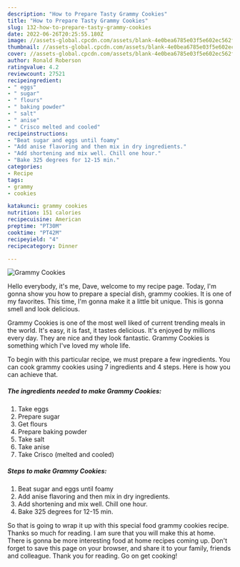 ```yaml
---
description: "How to Prepare Tasty Grammy Cookies"
title: "How to Prepare Tasty Grammy Cookies"
slug: 132-how-to-prepare-tasty-grammy-cookies
date: 2022-06-26T20:25:55.180Z
image: //assets-global.cpcdn.com/assets/blank-4e0bea6785e03f5e602ec562f230caae08da540cada707380b4fe1bbebba43da.png
thumbnail: //assets-global.cpcdn.com/assets/blank-4e0bea6785e03f5e602ec562f230caae08da540cada707380b4fe1bbebba43da.png
cover: //assets-global.cpcdn.com/assets/blank-4e0bea6785e03f5e602ec562f230caae08da540cada707380b4fe1bbebba43da.png
author: Ronald Roberson
ratingvalue: 4.2
reviewcount: 27521
recipeingredient:
- " eggs"
- " sugar"
- " flours"
- " baking powder"
- " salt"
- " anise"
- " Crisco melted and cooled"
recipeinstructions:
- "Beat sugar and eggs until foamy"
- "Add anise flavoring and then mix in dry ingredients."
- "Add shortening and mix well. Chill one hour."
- "Bake 325 degrees for 12-15 min."
categories:
- Recipe
tags:
- grammy
- cookies

katakunci: grammy cookies 
nutrition: 151 calories
recipecuisine: American
preptime: "PT30M"
cooktime: "PT42M"
recipeyield: "4"
recipecategory: Dinner

---
```



![Grammy Cookies](//assets-global.cpcdn.com/assets/blank-4e0bea6785e03f5e602ec562f230caae08da540cada707380b4fe1bbebba43da.png)

Hello everybody, it's me, Dave, welcome to my recipe page. Today, I'm gonna show you how to prepare a special dish, grammy cookies. It is one of my favorites. This time, I'm gonna make it a little bit unique. This is gonna smell and look delicious.

Grammy Cookies is one of the most well liked of current trending meals in the world. It's easy, it is fast, it tastes delicious. It's enjoyed by millions every day. They are nice and they look fantastic. Grammy Cookies is something which I've loved my whole life.




To begin with this particular recipe, we must prepare a few ingredients. You can cook grammy cookies using 7 ingredients and 4 steps. Here is how you can achieve that.

<!--inarticleads1-->

##### The ingredients needed to make Grammy Cookies:

1. Take  eggs
1. Prepare  sugar
1. Get  flours
1. Prepare  baking powder
1. Take  salt
1. Take  anise
1. Take  Crisco (melted and cooled)




<!--inarticleads2-->

##### Steps to make Grammy Cookies:

1. Beat sugar and eggs until foamy
1. Add anise flavoring and then mix in dry ingredients.
1. Add shortening and mix well. Chill one hour.
1. Bake 325 degrees for 12-15 min.




So that is going to wrap it up with this special food grammy cookies recipe. Thanks so much for reading. I am sure that you will make this at home. There is gonna be more interesting food at home recipes coming up. Don't forget to save this page on your browser, and share it to your family, friends and colleague. Thank you for reading. Go on get cooking!
